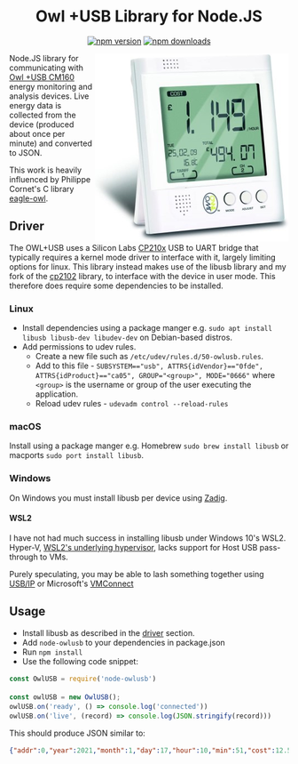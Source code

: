 <span align="center">

# Owl +USB Library for Node.JS

<a href="https://www.npmjs.com/package/node-owlusb"><img title="npm version" src="https://badgen.net/npm/v/node-owlusb" ></a>
<a href="https://www.npmjs.com/package/node-owlusb"><img title="npm downloads" src="https://badgen.net/npm/dt/node-owlusb" ></a>

</span>

<img src="https://github.com/simonarnell/node-owlusb/blob/resources/owl.jpg" align="right" alt="owl">

Node.JS library for communicating with [Owl +USB CM160](https://www.theowl.com/index.php/energy-monitors/standalone-monitors/owl-usb/) energy monitoring and analysis devices. Live energy data is collected from the device (produced about once per minute) and converted to JSON.

This work is heavily influenced by Philippe Cornet's C library [eagle-owl](https://github.com/cornetp/eagle-owl).

## Driver

The OWL+USB uses a Silicon Labs [CP210x](https://www.silabs.com/interface/usb-bridges/classic/device.cp2102) USB to UART bridge that typically requires a kernel mode driver to interface with it, largely limiting options for linux. This library instead makes use of the libusb library and my fork of the [cp2102](https://github.com/simonarnell/cp2102) library, to interface with the device in user mode. This therefore does require some dependencies to be installed.

### Linux

- Install dependencies using a package manger e.g. `sudo apt install libusb libusb-dev libudev-dev` on Debian-based distros.
- Add permissions to udev rules.
  - Create a new file such as `/etc/udev/rules.d/50-owlusb.rules`.
  - Add to this file - `SUBSYSTEM=="usb", ATTRS{idVendor}=="0fde", ATTRS{idProduct}=="ca05", GROUP="<group>", MODE="0666"` where `<group>` is the username or group of the user executing the application.
  - Reload udev rules - `udevadm control --reload-rules`

### macOS

Install using a package manger e.g. Homebrew `sudo brew install libusb` or macports `sudo port install libusb`.

### Windows 

On Windows you must install libusb per device using [Zadig](https://zadig.akeo.ie/).

#### WSL2

I have not had much success in installing libusb under Windows 10's WSL2. Hyper-V, [WSL2's underlying hypervisor](https://docs.microsoft.com/en-us/windows/wsl/wsl2-faq), lacks support for Host USB pass-through to VMs.

Purely speculating, you may be able to lash something together using [USB/IP](http://usbip.sourceforge.net) or Microsoft's [VMConnect](https://docs.microsoft.com/en-us/windows-server/virtualization/hyper-v/learn-more/hyper-v-virtual-machine-connect)

## Usage

- Install libusb as described in the [driver](#driver) section.
- Add `node-owlusb` to your dependencies in package.json
- Run `npm install` 
- Use the following code snippet:
```javascript
const OwlUSB = require('node-owlusb')

const owlUSB = new OwlUSB();
owlUSB.on('ready', () => console.log('connected'))
owlUSB.on('live', (record) => console.log(JSON.stringify(record)))
```

This should produce JSON similar to:
```json
{"addr":0,"year":2021,"month":1,"day":17,"hour":10,"min":51,"cost":12.50,"amps":1.899,"watts":435,"ah":0.03,"wh":7.25,"isLiveData":true}
```
